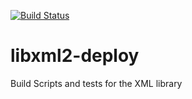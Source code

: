 [![Build Status](http://ci.sagrid.ac.za/buildStatus/icon?job=libxml2-deploy)](http://ci.sagrid.ac.za/job/libxml2-deploy)

# libxml2-deploy

Build Scripts and tests for the XML library
